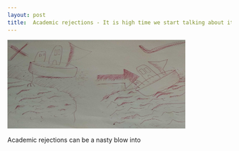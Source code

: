 ```yaml
---
layout: post
title:  Academic rejections - It is high time we start talking about it!?
---
```


<img src="../img/RejectionBlog.png" height = "200px" width = "400px">

Academic rejections can be a nasty blow into 
